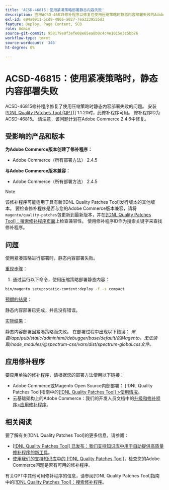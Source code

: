 ```yaml
---
title: 'ACSD-46815：使用紧凑策略部署静态内容失败'
description: 应用ACSD-46815修补程序以修复在使用压缩策略时静态内容部署失败的Adobe Commerce问题。
exl-id: e94a0911-5cd9-4866-a027-7ea3239555d3
feature: Deploy, Page Content, SCD
role: Admin
source-git-commit: 958179e0f3efe08e65ea8b0c4c4e1015e3c5bb76
workflow-type: tm+mt
source-wordcount: '346'
ht-degree: 0%

---
```


# ACSD-46815：使用紧凑策略时，静态内容部署失败

ACSD-46815修补程序修复了使用压缩策略时静态内容部署失败的问题。 安装[[!DNL Quality Patches Tool (QPT)]](https://support.magento.com/hc/en-us/articles/360047139492) 1.1.20时，此修补程序可用。 修补程序ID为ACSD-46815。 请注意，该问题计划在Adobe Commerce 2.4.6中修复。

## 受影响的产品和版本

**为Adobe Commerce版本创建了修补程序：**

* Adobe Commerce（所有部署方法） 2.4.5

**与Adobe Commerce版本兼容：**

* Adobe Commerce（所有部署方法） 2.4.5

>[!NOTE]
>
>该修补程序可能适用于具有新[!DNL Quality Patches Tool]发行版本的其他版本。 要检查修补程序是否与您的Adobe Commerce版本兼容，请将`magento/quality-patches`包更新到最新版本，并在[[!DNL Quality Patches Tool]：搜索修补程序页面](https://experienceleague.adobe.com/tools/commerce-quality-patches/index.html?lang=zh-Hans)上检查兼容性。 使用修补程序ID作为搜索关键字来查找修补程序。

## 问题

使用紧凑策略进行部署时，静态内容部署失败。

<u>重现步骤</u>：

1. 通过运行以下命令，使用压缩策略部署静态内容：

```bash
bin/magento setup:static-content:deploy -f -s compact
```

<u>预期的结果</u>：

静态内容部署已完成，并且没有错误。

<u>实际结果</u>：

静态内容部署因紧凑策略而失败。 在部署过程中出现以下错误： *来自/app/pub/static/adminhtml/debugger/base/default/的Magento。无法读取/node_modules/@spectrum-css/vars/dist/spectrum-global.css文件。*

## 应用修补程序

要应用单独的修补程序，请根据您的部署方法使用以下链接：

* Adobe Commerce或Magento Open Source内部部署： [!DNL Quality Patches Tool]指南中的[[!DNL Quality Patches Tool] >使用情况](https://experienceleague.adobe.com/docs/commerce-operations/tools/quality-patches-tool/usage.html?lang=zh-Hans)。
* 云基础架构上的Adobe Commerce：我们的开发人员文档中的[升级和修补程序>应用修补程序](https://experienceleague.adobe.com/docs/commerce-cloud-service/user-guide/develop/upgrade/apply-patches.html?lang=zh-Hans)。

## 相关阅读

要了解有关[!DNL Quality Patches Tool]的更多信息，请参阅：

* [[!DNL Quality Patches Tool] 已发布：我们支持知识库中用于自助提供高质量修补程序的新工具](/help/announcements/adobe-commerce-announcements/magento-quality-patches-released-new-tool-to-self-serve-quality-patches.md)。
* [使用我们的支持知识库中的 [!DNL Quality Patches Tool]](/help/support-tools/patches-available-in-qpt-tool/check-patch-for-magento-issue-with-magento-quality-patches.md)，检查您的Adobe Commerce问题是否有可用的修补程序。

有关QPT中其他可用修补程序的信息，请参阅[!DNL Quality Patches Tool]指南中的[[!DNL Quality Patches Tool]：搜索修补程序](https://experienceleague.adobe.com/tools/commerce-quality-patches/index.html?lang=zh-Hans)。
